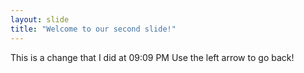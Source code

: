 ```yaml
---
layout: slide
title: "Welcome to our second slide!"
---
```

This is a change that I did at 09:09 PM
Use the left arrow to go back!
